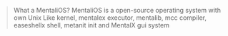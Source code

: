 
> What a MentaliOS?
MentaliOS is a open-source operating system with own Unix Like kernel, mentalex executor, mentalib, mcc compiler, easeshellx shell, metanit init and MentalX gui system
